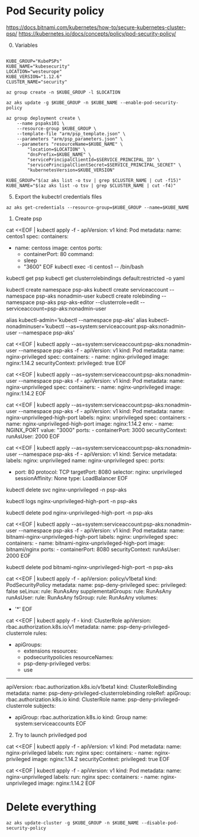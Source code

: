 # Pod Security policy
https://docs.bitnami.com/kubernetes/how-to/secure-kubernetes-cluster-psp/
https://kubernetes.io/docs/concepts/policy/pod-security-policy/

0. Variables
```

KUBE_GROUP="KubePSPs"
KUBE_NAME="kubesecurity"
LOCATION="westeurope"
KUBE_VERSION="1.12.6"
CLUSTER_NAME="security"

az group create -n $KUBE_GROUP -l $LOCATION

az aks update -g $KUBE_GROUP -n $KUBE_NAME --enable-pod-security-policy

az group deployment create \
    --name pspaks101 \
    --resource-group $KUBE_GROUP \
    --template-file "arm/psp_template.json" \
    --parameters "arm/psp_parameters.json" \
    --parameters "resourceName=$KUBE_NAME" \
        "location=$LOCATION" \
        "dnsPrefix=$KUBE_NAME" \
        "servicePrincipalClientId=$SERVICE_PRINCIPAL_ID" \
        "servicePrincipalClientSecret=$SERVICE_PRINCIPAL_SECRET" \
        "kubernetesVersion=$KUBE_VERSION"

KUBE_GROUP="$(az aks list -o tsv | grep $CLUSTER_NAME | cut -f15)"
KUBE_NAME="$(az aks list -o tsv | grep $CLUSTER_NAME | cut -f4)"

```

5. Export the kubectrl credentials files
```
az aks get-credentials --resource-group=$KUBE_GROUP --name=$KUBE_NAME

```

1. Create psp

cat <<EOF | kubectl apply -f -
apiVersion: v1
kind: Pod
metadata:
  name: centos1
spec:
  containers:
  - name: centoss
    image: centos
    ports:
    - containerPort: 80
    command:
    - sleep
    - "3600"
EOF
kubectl exec -ti centos1 -- /bin/bash

kubectl get psp
kubectl get clusterrolebindings default:restricted -o yaml

kubectl create namespace psp-aks
kubectl create serviceaccount --namespace psp-aks nonadmin-user
kubectl create rolebinding --namespace psp-aks psp-aks-editor --clusterrole=edit --serviceaccount=psp-aks:nonadmin-user

alias kubectl-admin='kubectl --namespace psp-aks'
alias kubectl-nonadminuser='kubectl --as=system:serviceaccount:psp-aks:nonadmin-user --namespace psp-aks'

cat <<EOF | kubectl apply --as=system:serviceaccount:psp-aks:nonadmin-user --namespace psp-aks -f -
apiVersion: v1
kind: Pod
metadata:
  name: nginx-privileged
spec:
  containers:
    - name: nginx-privileged
      image: nginx:1.14.2
      securityContext:
        privileged: true
EOF

cat <<EOF | kubectl apply --as=system:serviceaccount:psp-aks:nonadmin-user --namespace psp-aks -f -
apiVersion: v1
kind: Pod
metadata:
  name: nginx-unprivileged
spec:
  containers:
    - name: nginx-unprivileged
      image: nginx:1.14.2
EOF

cat <<EOF | kubectl apply --as=system:serviceaccount:psp-aks:nonadmin-user --namespace psp-aks -f -
apiVersion: v1
kind: Pod
metadata:
  name: nginx-unprivileged-high-port
  labels:
    nginx: unprivileged
spec:
  containers:
    - name: nginx-unprivileged-high-port
      image: nginx:1.14.2
      env:
        - name: NGINX_PORT
          value: "3000"
      ports:
        - containerPort: 3000
      securityContext:
        runAsUser: 2000
EOF


cat <<EOF | kubectl apply --as=system:serviceaccount:psp-aks:nonadmin-user --namespace psp-aks -f -
apiVersion: v1
kind: Service
metadata:
  labels:
    nginx: unprivileged
  name: nginx-unprivileged
spec:
  ports:
  - port: 80
    protocol: TCP
    targetPort: 8080
  selector:
    nginx: unprivileged
  sessionAffinity: None
  type: LoadBalancer
EOF

kubectl delete svc nginx-unprivileged -n psp-aks

kubectl logs nginx-unprivileged-high-port -n psp-aks

kubectl delete pod nginx-unprivileged-high-port -n psp-aks

cat <<EOF | kubectl apply --as=system:serviceaccount:psp-aks:nonadmin-user --namespace psp-aks -f -
apiVersion: v1
kind: Pod
metadata:
  name: bitnami-nginx-unprivileged-high-port
  labels:
    nginx: unprivileged
spec:
  containers:
    - name: bitnami-nginx-unprivileged-high-port
      image: bitnami/nginx
      ports:
        - containerPort: 8080
      securityContext:
        runAsUser: 2000
EOF

kubectl delete pod bitnami-nginx-unprivileged-high-port -n psp-aks

cat <<EOF | kubectl apply -f -
apiVersion: policy/v1beta1
kind: PodSecurityPolicy
metadata:
  name: psp-deny-privileged
spec:
  privileged: false
  seLinux:
    rule: RunAsAny
  supplementalGroups:
    rule: RunAsAny
  runAsUser:
    rule: RunAsAny
  fsGroup:
    rule: RunAsAny
  volumes:
  - '*'
EOF

cat <<EOF | kubectl apply -f -
kind: ClusterRole
apiVersion: rbac.authorization.k8s.io/v1
metadata:
  name: psp-deny-privileged-clusterrole
rules:
- apiGroups:
  - extensions
  resources:
  - podsecuritypolicies
  resourceNames:
  - psp-deny-privileged
  verbs:
  - use
---
apiVersion: rbac.authorization.k8s.io/v1beta1
kind: ClusterRoleBinding
metadata:
  name: psp-deny-privileged-clusterrolebinding
roleRef:
  apiGroup: rbac.authorization.k8s.io
  kind: ClusterRole
  name: psp-deny-privileged-clusterrole
subjects:
- apiGroup: rbac.authorization.k8s.io
  kind: Group
  name: system:serviceaccounts
EOF

2. Try to launch priviledged pod

cat <<EOF | kubectl apply -f -
apiVersion: v1
kind: Pod
metadata:
  name: nginx-privileged
  labels:
    run: nginx
spec:
  containers:
    - name: nginx-privileged
      image: nginx:1.14.2
      securityContext:
        privileged: true
EOF

cat <<EOF | kubectl apply -f -
apiVersion: v1
kind: Pod
metadata:
  name: nginx-unprivileged
  labels:
    run: nginx
spec:
  containers:
    - name: nginx-unprivileged
      image: nginx:1.14.2
EOF



# Delete everything
```
az aks update-cluster -g $KUBE_GROUP -n $KUBE_NAME --disable-pod-security-policy
```